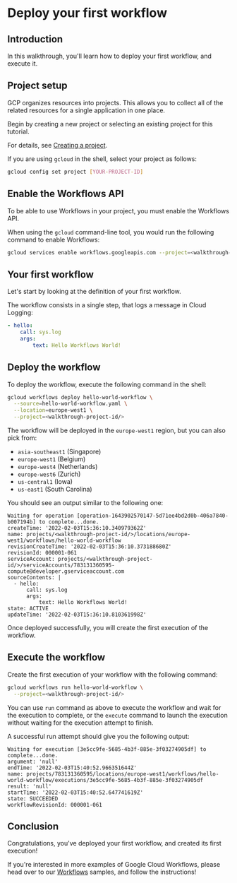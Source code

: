 # Deploy your first workflow

## Introduction

In this walkthrough, you'll learn how to deploy your first workflow, and execute it.

<walkthrough-tutorial-duration duration="5"></walkthrough-tutorial-duration>

## Project setup

GCP organizes resources into projects. This allows you to
collect all of the related resources for a single application in one place.

Begin by creating a new project or selecting an existing project for this
tutorial.

<walkthrough-project-setup billing></walkthrough-project-setup>

For details, see
[Creating a project](https://cloud.google.com/resource-manager/docs/creating-managing-projects#creating_a_project).

If you are using `gcloud` in the shell, select your project as follows:

```bash
gcloud config set project [YOUR-PROJECT-ID]
```

## Enable the Workflows API

To be able to use Workflows in your project, you must enable the Workflows API.

<walkthrough-enable-apis apis="workflows.googleapis.com"></walkthrough-enable-apis>

When using the `gcloud` command-line tool, you would run the following command to enable Workflows:

```sh
gcloud services enable workflows.googleapis.com --project=<walkthrough-project-id/>
```

## Your first workflow

Let's start by looking at the 
<walkthrough-editor-open-file filePath="hello-world-workflow.yaml">
definition
</walkthrough-editor-open-file>
of your first workflow.

The workflow consists in a single step, that logs a message in Cloud Logging:

```yaml
- hello:
    call: sys.log
    args:
        text: Hello Workflows World!
```

## Deploy the workflow

To deploy the workflow, execute the following command in the shell:

```bash
gcloud workflows deploy hello-world-workflow \
  --source=hello-world-workflow.yaml \
  --location=europe-west1 \
  --project=<walkthrough-project-id/>
```

The workflow will be deployed in the `europe-west1` region,
but you can also pick from:

* `asia-southeast1` (Singapore)
* `europe-west1` (Belgium)
* `europe-west4` (Netherlands)
* `europe-west6` (Zurich)
* `us-central1` (Iowa)
* `us-east1` (South Carolina)

You should see an output similar to the following one:

```
Waiting for operation [operation-1643902570147-5d71ee4bd2d0b-406a7840-b007194b] to complete...done.   
createTime: '2022-02-03T15:36:10.340979362Z'
name: projects/<walkthrough-project-id/>/locations/europe-west1/workflows/hello-world-workflow
revisionCreateTime: '2022-02-03T15:36:10.373188680Z'
revisionId: 000001-061
serviceAccount: projects/<walkthrough-project-id/>/serviceAccounts/783131360595-compute@developer.gserviceaccount.com
sourceContents: |
  - hello:
      call: sys.log
      args:
          text: Hello Workflows World!
state: ACTIVE
updateTime: '2022-02-03T15:36:10.810361998Z'
```

Once deployed successfully, you will create the first execution of the workflow.

## Execute the workflow

Create the first execution of your workflow with the following command:

```bash
gcloud workflows run hello-world-workflow \
  --project=<walkthrough-project-id/>
```

You can use `run` command as above to execute the workflow and wait for the execution to complete,
or the `execute` command to launch the execution without waiting for the execution attempt to finish.

A successful run attempt should give you the following output:

```
Waiting for execution [3e5cc9fe-5685-4b3f-885e-3f03274905df] to complete...done.     
argument: 'null'
endTime: '2022-02-03T15:40:52.966351644Z'
name: projects/783131360595/locations/europe-west1/workflows/hello-world-workflow/executions/3e5cc9fe-5685-4b3f-885e-3f03274905df
result: 'null'
startTime: '2022-02-03T15:40:52.647741619Z'
state: SUCCEEDED
workflowRevisionId: 000001-061
```

## Conclusion

<walkthrough-conclusion-trophy></walkthrough-conclusion-trophy>

Congratulations, you've deployed your first workflow, and created its first execution!

<walkthrough-inline-feedback></walkthrough-inline-feedback>

If you're interested in more examples of Google Cloud Workflows,
please head over to our [Workflows](https://cloud.google.com/workflows) samples, 
and follow the instructions!
